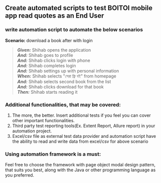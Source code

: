 ## Create automated scripts to test BOITOI mobile app read quotes as an End User

### write automation script to automate the below scenarios

**Scenario:** download a book after with login

> **_Given:_** Shihab opens the application  
> **_And:_** Shihab goes to profile  
> **_And:_** Shihab clicks login with phone   
> **_And:_** Shihab completes login  
> **_And:_** Shihab settings up with personal information  
> **_When:_** Shihab selects "সেরা ফ্রি বই" from homepage  
> **_And:_** Shihab selects second book from the list  
> **_And:_** Shihab clicks download for that book  
> **_Then:_** Shihab starts reading it
### Additional functionalities, that may be covered:

1. The more, the better. Insert additional tests if you feel you
   can cover other important functionalities.
2. Third party test reporting tools(Ex. Extent Report, Allure report) in your automation project.
3. Excel/csv file as external test data provider and automation script have the ability to read and
   write data from excel/csv for above scenario

### Using automation framework is a must:

Feel free to choose the framework with page object modal design pattern, that suits you best, along with the
Java or other programming language as you preferred.


